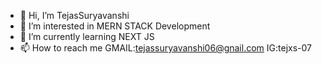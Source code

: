 - 👋 Hi, I’m TejasSuryavanshi
- 👀 I’m interested in MERN STACK Development
- 🌱 I’m currently learning NEXT JS
- 📫 How to reach me GMAIL:tejassuryavanshi06@gnail.com IG:tejxs-07


<!---
TejasSuryavanshi/TejasSuryavanshi is a ✨ special ✨ repository because its `README.md` (this file) appears on your GitHub profile.
You can click the Preview link to take a look at your changes.
--->
